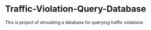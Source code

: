 # Traffic-Violation-Query-Database
This is project of simulating a database for querying traffic violations
